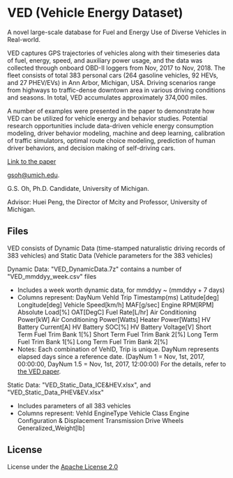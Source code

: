 # VED (Vehicle Energy Dataset)
A novel large-scale database for Fuel and Energy Use of Diverse Vehicles in Real-world.

VED captures GPS trajectories of vehicles along with their timeseries data of fuel, energy, speed, and auxiliary power usage, and the data was collected through onboard OBD-II loggers from Nov, 2017 to Nov, 2018.
The fleet consists of total 383 personal cars (264 gasoline vehicles, 92 HEVs, and 27 PHEV/EVs) in Ann Arbor, Michigan, USA. 
Driving scenarios range from highways to traffic-dense downtown area in various driving conditions and seasons. 
In total, VED accumulates approximately 374,000 miles. 

A number of examples were presented in the paper to demonstrate how VED can be utilized for vehicle energy and behavior studies. Potential research opportunities include data-driven vehicle energy consumption modeling, driver behavior modeling, machine and deep learning, calibration of traffic simulators, optimal route choice modeling, prediction of human driver behaviors, and decision making of self-driving cars.

[Link to the paper]()


gsoh@umich.edu.

G.S. Oh, Ph.D. Candidate, University of Michigan.

Advisor: Huei Peng, the Director of Mcity and Professor, University of Michigan.



## Files
VED consists of Dynamic Data (time-stamped naturalistic driving records of 383 vehicles) and Static Data (Vehicle parameters for the 383 vehicles)

Dynamic Data: "VED_DynamicData.7z" contains a number of "VED_mmddyy_week.csv" files
- Includes a week worth dynamic data, for mmddyy ~ (mmddyy + 7 days)
- Columns represent:
	DayNum	VehId	Trip	Timestamp(ms)	Latitude[deg]	Longitude[deg]	Vehicle Speed[km/h]	MAF[g/sec]	Engine RPM[RPM]	Absolute Load[%]	OAT[DegC]	Fuel Rate[L/hr]	Air Conditioning Power[kW]	Air Conditioning Power[Watts]	Heater Power[Watts]	HV Battery Current[A]	HV Battery SOC[%]	HV Battery Voltage[V]	Short Term Fuel Trim Bank 1[%]	Short Term Fuel Trim Bank 2[%]	Long Term Fuel Trim Bank 1[%]	Long Term Fuel Trim Bank 2[%]
- Notes:
	Each combination of VehID, Trip is unique.
	DayNum represents elapsed days since a reference date. (DayNum 1 = Nov, 1st, 2017, 00:00:00, DayNum 1.5 = Nov, 1st, 2017, 12:00:00)
	For the details, refer to [the VED paper]().
	
	
Static Data: "VED_Static_Data_ICE&HEV.xlsx", and "VED_Static_Data_PHEV&EV.xlsx"
- Includes parameters of all 383 vehicles
- Columns represent: 
	VehId	EngineType	Vehicle Class	Engine Configuration & Displacement	Transmission	Drive Wheels	Generalized_Weight[lb]



## License

License under the [Apache License 2.0](LICENSE)
